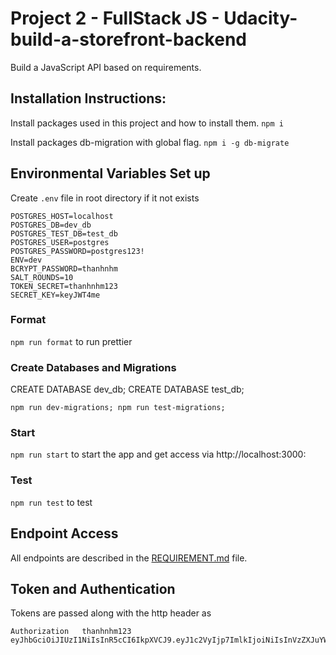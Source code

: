 # Project 2 - FullStack JS - Udacity-build-a-storefront-backend
Build a JavaScript API based on requirements.


## Installation Instructions:
Install packages used in this project and how to install them.
`npm i`


Install packages db-migration with global flag.
`npm i -g db-migrate`


## Environmental Variables Set up

Create `.env` file in root directory if it not exists
```
POSTGRES_HOST=localhost
POSTGRES_DB=dev_db
POSTGRES_TEST_DB=test_db
POSTGRES_USER=postgres
POSTGRES_PASSWORD=postgres123!
ENV=dev
BCRYPT_PASSWORD=thanhnhm
SALT_ROUNDS=10
TOKEN_SECRET=thanhnhm123
SECRET_KEY=keyJWT4me
```

### Format

`npm run format` to run prettier


### Create Databases and Migrations

CREATE DATABASE dev_db;
CREATE DATABASE test_db;

`npm run dev-migrations; npm run test-migrations;`


### Start

`npm run start` to start the app and get access via http://localhost:3000:


### Test

`npm run test` to test


## Endpoint Access

All endpoints are described in the [REQUIREMENT.md](REQUIREMENTS.md) file.

## Token and Authentication

Tokens are passed along with the http header as

```
Authorization   thanhnhm123 eyJhbGciOiJIUzI1NiIsInR5cCI6IkpXVCJ9.eyJ1c2VyIjp7ImlkIjoiNiIsInVzZXJuYW1lIjoidGhhbmhuaG0iLCJmaXJzdG5hbWUiOiJuZ3V5ZW4iLCJsYXN0bmFtZSI6InRoYW5oIiwicGFzc3dvcmRfZGlnZXN0IjoiJDJiJDEwJDlKNU1rZmFpdkx0RG5mY0xndkRLdGV0ejNTbXN1LzlmRUdSbVB4ZEtVWHhzcXc0azh2aDdLIn0sImlhdCI6MTY5OTE5ODg0Mn0.qPmXbbZmq6m_mmOg35D3DRr8ZVjZitO_q3K_iSB6dl8
```